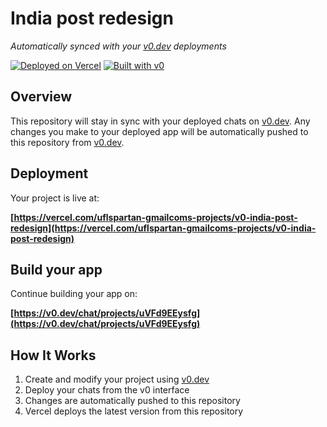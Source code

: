 # India post redesign

*Automatically synced with your [v0.dev](https://v0.dev) deployments*

[![Deployed on Vercel](https://img.shields.io/badge/Deployed%20on-Vercel-black?style=for-the-badge&logo=vercel)](https://vercel.com/uflspartan-gmailcoms-projects/v0-india-post-redesign)
[![Built with v0](https://img.shields.io/badge/Built%20with-v0.dev-black?style=for-the-badge)](https://v0.dev/chat/projects/uVFd9EEysfg)

## Overview

This repository will stay in sync with your deployed chats on [v0.dev](https://v0.dev).
Any changes you make to your deployed app will be automatically pushed to this repository from [v0.dev](https://v0.dev).

## Deployment

Your project is live at:

**[https://vercel.com/uflspartan-gmailcoms-projects/v0-india-post-redesign](https://vercel.com/uflspartan-gmailcoms-projects/v0-india-post-redesign)**

## Build your app

Continue building your app on:

**[https://v0.dev/chat/projects/uVFd9EEysfg](https://v0.dev/chat/projects/uVFd9EEysfg)**

## How It Works

1. Create and modify your project using [v0.dev](https://v0.dev)
2. Deploy your chats from the v0 interface
3. Changes are automatically pushed to this repository
4. Vercel deploys the latest version from this repository